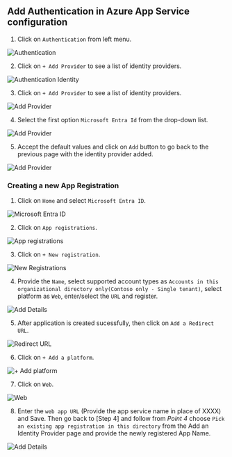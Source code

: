 ## Add Authentication in Azure App Service configuration
1. Click on `Authentication` from left menu.

  ![Authentication](Images/AppAuthentication.png)

2. Click on `+ Add Provider` to see a list of identity providers.

  ![Authentication Identity](Images/AppAuthenticationIdentity.png)

3. Click on `+ Add Provider` to see a list of identity providers.

  ![Add Provider](Images/AppAuthIdentityProvider.png)

4. Select the first option `Microsoft Entra Id` from the drop-down list.
 
 ![Add Provider](Images/AppAuthIdentityProviderAdd.png)

5. Accept the default values and click on `Add` button to go back to the previous page with the identity provider added.

 ![Add Provider](Images/AppAuthIdentityProviderAdded.png)

 ### Creating a new App Registration
1. Click on `Home` and select `Microsoft Entra ID`.

![Microsoft Entra ID](Images/MicrosoftEntraID.png)

2. Click on `App registrations`.

![App registrations](Images/Appregistrations.png)

3. Click on `+ New registration`.

![New Registrations](Images/NewRegistration.png)

4. Provide the `Name`, select supported account types as `Accounts in this organizational directory only(Contoso only - Single tenant)`, select platform as `Web`, enter/select the `URL` and register.

![Add Details](Images/AddDetails.png)

5. After application is created sucessfully, then click on `Add a Redirect URL`.

![Redirect URL](Images/AddRedirectURL.png)

6. Click on `+ Add a platform`.

![+ Add platform](Images/AddPlatform.png)

7. Click on `Web`.

![Web](Images/Web.png)

8. Enter the `web app URL` (Provide the app service name in place of XXXX) and Save. Then go back to [Step 4] and follow from _Point 4_ choose `Pick an existing app registration in this directory` from the Add an Identity Provider page and provide the newly registered App Name.

![Add Details](Images/WebAppURL.png)
